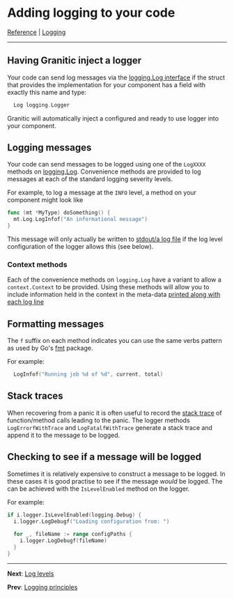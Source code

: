 # Adding logging to your code
[Reference](README.md) | [Logging](log-index.md)

---
## Having Granitic inject a logger

Your code can send log messages via the [logging.Log interface](https://godoc.org/github.com/graniticio/granitic/v2/logging#Logger)
if the struct that provides the implementation for your component has a field with exactly this name and
type:

```go
  Log logging.Logger
```

Granitic will automatically inject a configured and ready to use logger into your component.

## Logging messages

Your code can send messages to be logged using one of the `LogXXXX` methods on 
[logging.Log](https://godoc.org/github.com/graniticio/granitic/v2/logging#Logger). Convenience methods
are provided to log messages at each of the standard logging severity levels.

For example, to log a message at the `INFO` level, a method on your component might look like

```go
func (mt *MyType) doSomething() {
  mt.Log.LogInfof("An informational message")
}
```

This message will only actually be written to [stdout/a log file](log-runtime.md) if the log level configuration
of the logger allows this (see below).

### Context methods

Each of the convenience methods on `logging.Log` have a variant to allow a `context.Context` to be provided.
Using these methods will allow you to include information held in the context in the meta-data 
[printed along with each log line](log-format.md)

## Formatting messages

The `f` suffix on each method indicates you can use the same verbs pattern as used by Go's 
[fmt](https://golang.org/pkg/fmt/) package.

For example:

```go
  LogInfof("Running job %d of %d", current, total)
```

## Stack traces

When recovering from a panic it is often useful to record the [stack trace](https://golang.org/pkg/runtime/#Stack)
of function/method calls leading to the panic. The logger methods `LogErrorfWithTrace` and `LogFatalfWithTrace`
generate a stack trace and append it to the message to be logged.

## Checking to see if a message will be logged

Sometimes it is relatively expensive to construct a message to be logged. In these cases it is good
practise to see if the message _would_ be logged. The can be achieved with the `IsLevelEnabled` method
on the logger.

For example:

```go
if i.logger.IsLevelEnabled(logging.Debug) {
  i.logger.LogDebugf("Loading configuration from: ")
  
  for _, fileName := range configPaths {
    i.logger.LogDebugf(fileName)
  }
}
```

---
**Next**: [Log levels](log-levels.md)

**Prev**: [Logging principles](log-principles.md)